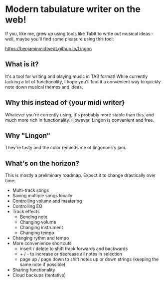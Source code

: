 # Modern tabulature writer on the web!

If you, like me, grew up using tools like TabIt to write out musical ideas - well, maybe you'll find some pleasure using this tool:

https://benjaminmidtvedt.github.io/Lingon

## What is it?

It's a tool for writing and playing music in TAB format! While currently lacking a lot of functionality, I hope you'll find it a convenient way to quickly note down musical themes and ideas. 

## Why this instead of {your midi writer}

Whatever you're currently using, it's probably more stable than this, and much more rich in functionality. However, Lingon is convenient and free.

## Why "Lingon"

They're tasty and the color reminds me of lingonberry jam.

## What's on the horizon?

This is mostly a preliminary roadmap. Expect it to change drastically over time:

- Multi-track songs
- Saving multiple songs locally
- Controlling volume and mastering
- Controlling EQ
- Track effects
  - Bending note
  - Changing volume
  - Changing instrument
  - Changing tempo
- Changing rythm and tempo
- More convenience shortcuts
  - insert / delete to shift track forwards and backwards
  - \+ / - to increase or decrease all notes in selection
  - page up / page down to shift notes up or down strings (keeping the same note if possible)
- Sharing functionality
- Cloud backups (tentative) 
